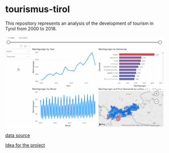 # tourismus-tirol

This repository represents an analysis of the development of tourism in Tyrol from 2000 to 2018.

![](img/dashboard.gif)

[data source](https://www.tirol.gv.at/statistik-budget/statistik/tourismus/)

[Idea for the project](https://towardsdatascience.com/tourism-trends-in-europe-which-european-countries-are-overrun-with-tourists-f60c860bd23a)

